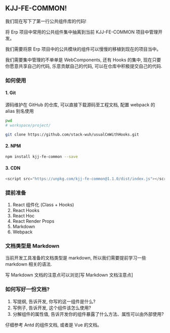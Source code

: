 ## KJJ-FE-COMMON!

我们现在写下了第一行公共组件库的代码!

将 Erp 项目中常用的公共组件集中抽离到当前 KJJ-FE-COMMON 项目中管理开发。

我们需要将原 Erp 项目中的公共模块的组件可以慢慢的移植到现在的项目当中。

我们需要集中管理的不单单是 WebComponents, 还有 Hooks 的集中, 现在只要你愿意共享自己的代码, 乐意贡献自己的代码, 可以在仓库中积极提交自己的代码.

### 如何使用

#### 1. Git

源码维护在 GitHub 的仓库, 可以直接下载源码至工程文档, 配置 webpack 的 alias 别名使用

```bash
pwd
# workspace/project/

git clone https://github.com/stack-wuh/usualCmWithHooks.git

```

#### 2. NPM

```bash
npm install kjj-fe-common --save
```

#### 3. CDN

```javascript
<script src="https://unpkg.com/kjj-fe-common@1.1.0/dist/index.js"></script>
```

### 提前准备

1. React 组件化 (Class + Hooks)
2. React Hooks
3. React Hoc
4. React Render Props
5. Markdown
6. Webpack

### 文档类型是 Markdown

当前开发工具准备的文档类型是 markdown, 所以我们需要提前学习一些 markdown 相关的语法.

写 Markdown 文档的注意点可以浏览[写 Markdown 文档注意点]

### 如何写好一份文档?

1. 写提纲, 告诉开发, 你写的这一组件是什么?
2. 写例子, 告诉开发, 这个组件该怎么使用?
3. 分解组件的属性值, 告诉开发你的组件暴露了什么方法、属性可以由外部使用?

仔细参考 Antd 的组件文档, 或者是 Vue 的文档。

[写markdown文档注意点]: https://github.com/stack-wuh/Blog/issues/16
